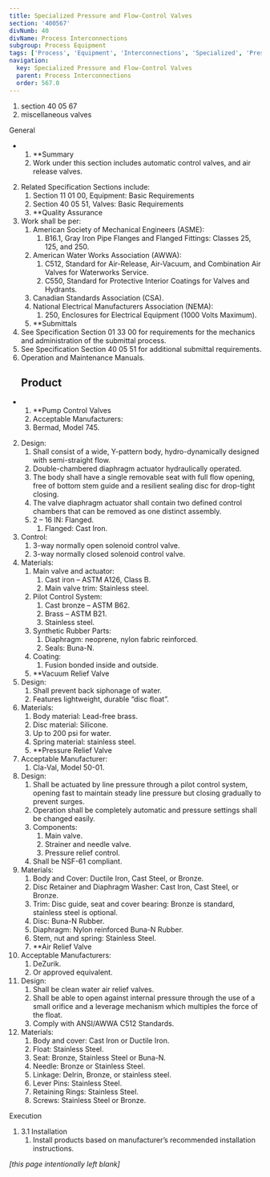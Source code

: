 ```yaml
---
title: Specialized Pressure and Flow-Control Valves
section: '400567'
divNumb: 40
divName: Process Interconnections
subgroup: Process Equipment
tags: ['Process', 'Equipment', 'Interconnections', 'Specialized', 'Pressure', 'Flow-Control', 'Valves']
navigation:
  key: Specialized Pressure and Flow-Control Valves
  parent: Process Interconnections
  order: 567.0
---
```


   1. section 40 05 67
   1. miscellaneous valves

General

* 
	1. **Summary
   1. Work under this section includes automatic control valves, and air release valves. 
2. Related Specification Sections include:
	1. Section 11 01 00, Equipment: Basic Requirements
	2. Section 40 05 51, Valves: Basic Requirements
	3. **Quality Assurance
3. Work shall be per:
	1. American Society of Mechanical Engineers (ASME):
		1. B16.1, Gray Iron Pipe Flanges and Flanged Fittings: Classes 25, 125, and 250.
	2. American Water Works Association (AWWA):
		1. C512, Standard for Air-Release, Air-Vacuum, and Combination Air Valves for Waterworks Service.
		2. C550, Standard for Protective Interior Coatings for Valves and Hydrants.
	3. Canadian Standards Association (CSA).
	4. National Electrical Manufacturers Association (NEMA):
		1. 250, Enclosures for Electrical Equipment (1000 Volts Maximum).
	5. **Submittals
4. See Specification Section 01 33 00 for requirements for the mechanics and administration of the submittal process.
5. See Specification Section 40 05 51 for additional submittal requirements.
6. Operation and Maintenance Manuals.
   ## Product

* 
	1. **Pump Control Valves
   1. Acceptable Manufacturers:
	1. Bermad, Model 745.
2. Design:
	1. Shall consist of a wide, Y-pattern body, hydro-dynamically designed with semi-straight flow.
	2. Double-chambered diaphragm actuator hydraulically operated. 
	3. The body shall have a single removable seat with full flow opening, free of bottom stem guide and a resilient sealing disc for drop-tight closing. 
	4. The valve diaphragm actuator shall contain two defined control chambers that can be removed as one distinct assembly. 
	5. 2 – 16 IN: Flanged.
		1. Flanged: Cast Iron.
3. Control:
	1. 3-way normally open solenoid control valve. 
	2. 3-way normally closed solenoid control valve.
4. Materials:
	1. Main valve and actuator:
		1. Cast iron – ASTM A126, Class B. 
		2. Main valve trim: Stainless steel.
	2. Pilot Control System:
		1. Cast bronze – ASTM B62.
		2. Brass – ASTM B21.
		3. Stainless steel.
	3. Synthetic Rubber Parts:
		1. Diaphragm: neoprene, nylon fabric reinforced.
		2. Seals: Buna-N.
	4. Coating:
		1. Fusion bonded inside and outside.
	5. **Vacuum Relief Valve
5. Design:
	1. Shall prevent back siphonage of water. 
	2. Features lightweight, durable “disc float”.
6. Materials:
	1. Body material: Lead-free brass.
	2. Disc material: Silicone.
	3. Up to 200 psi for water.
	4. Spring material: stainless steel. 
	5. **Pressure Relief Valve
7. Acceptable Manufacturer:
	1. Cla-Val, Model 50-01.
8. Design:
	1. Shall be actuated by line pressure through a pilot control system, opening fast to maintain steady line pressure but closing gradually to prevent surges. 
	2. Operation shall be completely automatic and pressure settings shall be changed easily. 
	3. Components:
		1. Main valve.
		2. Strainer and needle valve.
		3. Pressure relief control.
	4. Shall be NSF-61 compliant.
9. Materials:
	1. Body and Cover: Ductile Iron, Cast Steel, or Bronze. 
	2. Disc Retainer and Diaphragm Washer: Cast Iron, Cast Steel, or Bronze.
	3. Trim: Disc guide, seat and cover bearing: Bronze is standard, stainless steel is optional.
	4. Disc: Buna-N Rubber.
	5. Diaphragm: Nylon reinforced Buna-N Rubber.
	6. Stem, nut and spring: Stainless Steel. 
	7. **Air Relief Valve
10. Acceptable Manufacturers:
	1. DeZurik.
	2. Or approved equivalent.
11. Design:
	1. Shall be clean water air relief valves. 
	2. Shall be able to open against internal pressure through the use of a small orifice and a leverage mechanism which multiples the force of the float. 
	3. Comply with ANSI/AWWA C512 Standards.
12. Materials:
	1. Body and cover: Cast Iron or Ductile Iron.
	2. Float: Stainless Steel.
	3. Seat: Bronze, Stainless Steel or Buna-N.
	4. Needle: Bronze or Stainless Steel.
	5. Linkage: Delrin, Bronze, or stainless steel. 
	6. Lever Pins: Stainless Steel.
	7. Retaining Rings: Stainless Steel.
	8. Screws: Stainless Steel or Bronze.

Execution
1. 3.1 Installation
   1. Install products based on manufacturer’s recommended installation instructions. 

*[this page intentionally left blank]*

